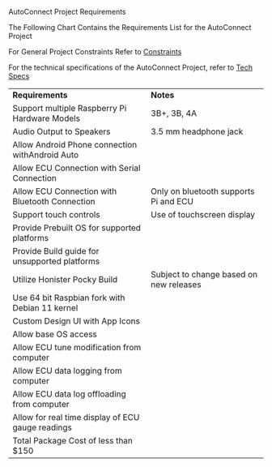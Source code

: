 AutoConnect Project Requirements

The Following Chart Contains the Requirements List for the AutoConnect Project

For General Project Constraints Refer to [Constraints](https://github.com/teddybear2733/AutoConnect/blob/main/Weekly%20Assignments/ABET/ProjectConstraits.md)

For the technical specifications of the AutoConnect Project, refer to [Tech Specs](https://github.com/teddybear2733/AutoConnect/blob/main/Project%20Overview/Technical%20Specifications.md) 


<table>
  <tr>
   <td><strong>Requirements</strong>
   </td>
   <td><strong>Notes</strong>
   </td>
  </tr>
  <tr>
   <td>Support multiple Raspberry Pi Hardware Models
   </td>
   <td>3B+, 3B, 4A
   </td>
  </tr>
  <tr>
   <td>Audio Output to Speakers
   </td>
   <td>3.5 mm headphone jack
   </td>
  </tr>
  <tr>
   <td>Allow Android Phone connection withAndroid Auto
   </td>
   <td>
   </td>
  </tr>
  <tr>
   <td>Allow ECU Connection with Serial Connection
   </td>
   <td>
   </td>
  </tr>
  <tr>
   <td>Allow ECU Connection with Bluetooth Connection
   </td>
   <td>Only on bluetooth supports Pi and ECU
   </td>
  </tr>
  <tr>
   <td>Support touch controls
   </td>
   <td>Use of touchscreen display
   </td>
  </tr>
  <tr>
   <td>Provide Prebuilt OS for supported platforms
   </td>
   <td>
   </td>
  </tr>
  <tr>
   <td>Provide Build guide for unsupported platforms
   </td>
   <td>
   </td>
  </tr>
  <tr>
   <td>Utilize Honister Pocky Build
   </td>
   <td>Subject to change based on new releases
   </td>
  </tr>
  <tr>
   <td>Use 64 bit Raspbian fork with Debian 11 kernel
   </td>
   <td>
   </td>
  </tr>
  <tr>
   <td>Custom Design UI with App Icons
   </td>
   <td>
   </td>
  </tr>
  <tr>
   <td>Allow base OS access
   </td>
   <td>
   </td>
  </tr>
  <tr>
   <td>Allow ECU tune modification from computer
   </td>
   <td>
   </td>
  </tr>
  <tr>
   <td>Allow ECU data logging from computer
   </td>
   <td>
   </td>
  </tr>
  <tr>
   <td>Allow ECU data log offloading from computer
   </td>
   <td>
   </td>
  </tr>
  <tr>
   <td>Allow for real time display of ECU gauge readings
   </td>
   <td>
   </td>
  </tr>
  <tr>
   <td>Total Package Cost of less than $150
   </td>
   <td>
   </td>
  </tr>
</table>

